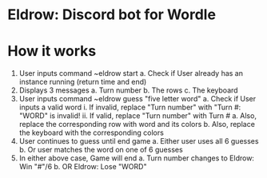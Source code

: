 # Eldrow: Discord bot for Wordle

# How it works

1. User inputs command ~eldrow start
	a. Check if User already has an instance running (return time and end)
2. Displays 3 messages
	a. Turn number
	b. The rows
	c. The keyboard
2. User inputs command ~eldrow guess "five letter word"
	a. Check if User inputs a valid word
		i. If invalid, replace "Turn number" with "Turn #: "WORD" is invalid!
		ii. If valid, replace "Turn number" with Turn #
			a. Also, replace the corresponding row with word and its colors
			b. Also, replace the keyboard with the corresponding colors
3. User continues to guess until end game
	a. Either user uses all 6 guesses
	b. Or user matches the word on one of 6 guesses
4. In either above case, Game will end
	a. Turn number changes to Eldrow: Win "#"/6
	b. OR Eldrow: Lose "WORD"
